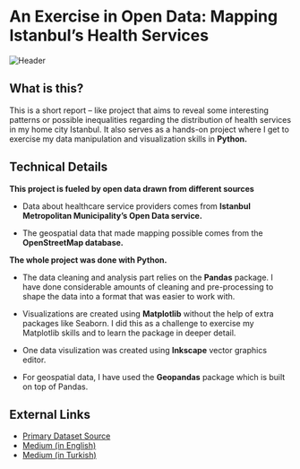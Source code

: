 # An Exercise in Open Data: Mapping Istanbul’s Health Services

![Header](https://github.com/ejgenc/portfolio/blob/master/Portfolio%20Media/map_eng.png)

## What is this?

This is a short report – like project that aims to reveal some interesting patterns or possible inequalities regarding the distribution of health services in my home city Istanbul. It also serves as a hands-on project where I get to exercise my data manipulation and visualization skills in **Python.**

## Technical Details

**This project is fueled by open data drawn from different sources**

* Data about healthcare service providers comes from **Istanbul Metropolitan Municipality’s Open Data service.**

* The geospatial data that made mapping possible comes from the **OpenStreetMap database.**

**The whole project was done with Python.**

* The data cleaning and analysis part relies on the **Pandas** package. I have done considerable amounts of cleaning and pre-processing to shape the data into a format that was easier to work with.

* Visualizations are created using **Matplotlib** without the help of extra packages like Seaborn. I did this as a challenge to exercise my Matplotlib skills and to learn the package in deeper detail.

* One data visulization was created using **Inkscape** vector graphics editor.

* For geospatial data, I have used the **Geopandas** package which is built on top of Pandas.

## External Links

- [Primary Dataset Source](https://data.ibb.gov.tr/en/dataset/istanbul-saglik-kurum-ve-kuruluslari-verisi)
- [Medium (in English)](https://towardsdatascience.com/an-exercise-in-open-data-mapping-istanbuls-health-services-df145375dc4e)
- [Medium (in Turkish)](https://medium.com/@ejgenc/i%CC%87stanbulun-sa%C4%9Fl%C4%B1k-hizmetlerini-haritalamak-bir-a%C3%A7%C4%B1k-veri-egzersizi-9fc21a2ce049)
